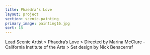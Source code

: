 ```yaml
---
title: Phaedra's Love
layout: project
section: scenic-painting
primary_image: painting16.jpg
sort: 15
---
```


Lead Scenic Artist > Phaedra’s Love > Directed by Marina McClure - California Institute of the Arts > Set design by Nick Benacerraf
